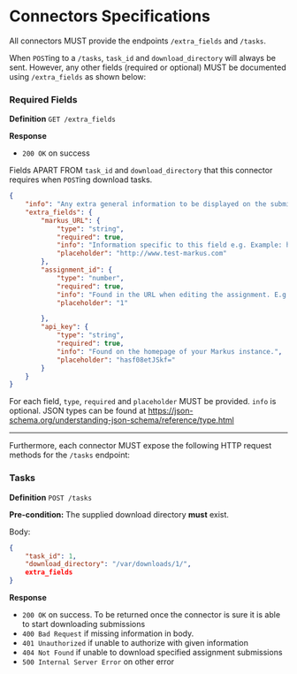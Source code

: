 # Connectors Specifications

All connectors MUST provide the endpoints `/extra_fields` and `/tasks`.

When `POST`ing to a `/tasks`, `task_id` and `download_directory` will always be sent. However, any other fields (required or optional) MUST be documented using `/extra_fields` as shown below:

### Required Fields
**Definition**
`GET /extra_fields`

**Response**
- `200 OK` on success
  
Fields APART FROM `task_id` and `download_directory` that this connector requires when `POST`ing download tasks.
```json
{
    "info": "Any extra general information to be displayed on the submission page/form e.g. group names must not have whitespace characters. Field specific should be provided as shown below.",
    "extra_fields": {
        "markus_URL": {
            "type": "string",
            "required": true,
            "info": "Information specific to this field e.g. Example: http://www.test-markus.com, NOT www.test-markus.com or http://www.test-markus.com/en/main",
            "placeholder": "http://www.test-markus.com"
        },
        "assignment_id": {
            "type": "number",
            "required": true,
            "info": "Found in the URL when editing the assignment. E.g. http://www.test-markus.com/en/assignments/1/edit would have ID 1.",
            "placeholder": "1"

        },
        "api_key": {
            "type": "string",
            "required": true,
            "info": "Found on the homepage of your Markus instance.",
            "placeholder": "hasf08etJSkf="
        }
    }
}
```
For each field, `type`, `required` and `placeholder` MUST be provided. `info` is optional. JSON types can be found at https://json-schema.org/understanding-json-schema/reference/type.html

***

Furthermore, each connector MUST expose the following HTTP request methods for the `/tasks` endpoint:

### Tasks
**Definition**
`POST /tasks`

**Pre-condition:** The supplied download directory **must** exist.

Body:
```json
{
    "task_id": 1,
    "download_directory": "/var/downloads/1/",
    extra_fields
}

```
**Response**
- `200 OK` on success. To be returned once the connector is sure it is able to start downloading submissions
- `400 Bad Request` if missing information in body.
- `401 Unauthorized` if unable to authorize with given information
- `404 Not Found` if unable to download specified assignment submissions
- `500 Internal Server Error` on other error




